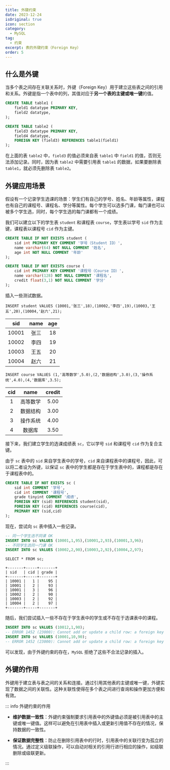 ```yaml
---
title: 外键约束
date: 2023-12-24
isOriginal: true
icon: section
category:
  - MySQL
tag:
  - 约束
excerpt: 表的外键约束（Foreign Key）
order: 5
---
```


## 什么是外键

当多个表之间存在关联关系时，外键（Foreign Key）用于建立这些表之间的引用和关系。外键是指一个表中的列，其值对应于**另一个表的主键或唯一键**的值。

~~~sql {9}
CREATE TABLE table1 (
    field1 datatype PRIMARY KEY,
    field2 datatype,
);

CREATE TABLE table2 (
    field3 datatype PRIMARY KEY,
    field4 datatype,
    FOREIGN KEY (field3) REFERENCES table1(field1)
);
~~~

在上面的表 `table2` 中，`field3` 的值必须来自表 `table1` 中 `field1` 的值，否则无法添加记录。同时，因为表 `table2` 中需要引用表 `table1` 的数据，如果要删除表 `table1`，就必须先删除表 `table2`。

## 外键应用场景

假设有一个记录学生选课的场景：学生们有自己的学号、姓名、年龄等属性，课程也有自己的课程号、课程名、学分等属性。每个学生可以选多门课，每门课也可以被多个学生选，同时，每个学生选的每门课都有一个成绩。

我们可以建立以下的学生表 `student` 和课程表 `course`，学生表以学号 `sid` 作为主键，课程表以课程号 `cid` 作为主键。

~~~sql {2,8}
CREATE TABLE IF NOT EXISTS student (
    sid int PRIMARY KEY COMMENT '学号（Student ID）',
    name varchar(64) NOT NULL COMMENT '姓名',
    age int NOT NULL COMMENT '年龄'
);

CREATE TABLE IF NOT EXISTS course (
    cid int PRIMARY KEY COMMENT '课程号（Course ID）',
    name varchar(128) NOT NULL COMMENT '课程名',
    credit float(3,1) NOT NULL COMMENT '学分'
);
~~~

插入一些测试数据。

~~~sql:no-line-numbers
INSERT student VALUES (10001,'张三',18),(10002,'李四',19),(10003,'王五',20),(10004,'赵六',21);
~~~

| sid | name | age |
| :-: | :-: | :-: |
| 10001 | 张三 | 18 |
| 10002 | 李四 | 19 |
| 10003 | 王五 | 20 |
| 10004 | 赵六 | 21 |

~~~sql:no-line-numbers
INSERT course VALUES (1,'高等数学',5.0),(2,'数据结构',3.0),(3,'操作系统',4.0),(4,'数据库',3.5);
~~~

| cid | name | credit |
| :-: | :-: | :-: |
|  1 | 高等数学 | 5.00 |
|  2 | 数据结构 | 3.00 |
|  3 | 操作系统 | 4.00 |
|  4 | 数据库 | 3.50 |

接下来，我们建立学生的选课成绩表 `sc`，它以学号 `sid` 和课程号 `cid` 作为复合主键。

由于 `sc` 表中的 `sid` 来自学生表中的学号，`cid` 来自课程表中的课程号，因此，可以将二者设为外键，以保证 `sc` 表中的学生都是存在于学生表中的，课程都是存在于课程表中的。

~~~sql {5-6}
CREATE TABLE IF NOT EXISTS sc (
    sid int COMMENT '学号',
    cid int COMMENT '课程号',
    grade tinyint COMMENT '成绩',
    FOREIGN KEY (sid) REFERENCES student(sid),
    FOREIGN KEY (cid) REFERENCES course(cid),
    PRIMARY KEY (sid,cid)
);
~~~

现在，尝试向 `sc` 表中插入一些记录。

~~~sql
-- 同一个学生选不同课 OK
INSERT INTO sc VALUES (10001,1,95),(10001,2,93),(10001,3,96);
-- 不同学生选同一门课 OK
INSERT INTO sc VALUES (10002,2,90),(10003,2,92),(10004,2,97);
~~~

~~~sql:no-line-numbsers
SELECT * FROM sc;
~~~

    +-------+-----+-------+
    | sid   | cid | grade |
    +-------+-----+-------+
    | 10001 |   1 |    95 |
    | 10001 |   2 |    93 |
    | 10001 |   3 |    96 |
    | 10002 |   2 |    90 |
    | 10003 |   2 |    92 |
    | 10004 |   2 |    97 |
    +-------+-----+-------+

随后，我们尝试插入一些不存在于学生表中的学生或不存在于选课表中的课程。

~~~sql
INSERT INTO sc VALUES (10012,1,90);
-- ERROR 1452 (23000): Cannot add or update a child row: a foreign key constraint fails (`mydb`.`sc`, CONSTRAINT `sc_ibfk_1` FOREIGN KEY (`sid`) REFERENCES `student` (`sid`))
INSERT INTO sc VALUES (10001,10,90);
-- ERROR 1452 (23000): Cannot add or update a child row: a foreign key constraint fails (`mydb`.`sc`, CONSTRAINT `sc_ibfk_2` FOREIGN KEY (`cid`) REFERENCES `course` (`cid`))
~~~

可以发现，由于外键约束的存在，`MySQL` 拒绝了这些不合法记录的插入。

## 外键的作用

外键用于建立表与表之间的关系和连接。通过引用其他表的主键或唯一键，外键实现了数据之间的关联性。这种关联性使得在多个表之间进行查询和操作更加方便和有效。

::: info 外键约束的作用

- **维护数据一致性**：外键约束强制要求引用表中的外键值必须是被引用表中的主键或唯一键值。这样可以避免在引用表中插入或更新引用值不存在的情况，保持数据的一致性。

- **保证数据完整性**：防止在删除引用表中的行时，引用表中的关联行变为孤立的情况。通过定义级联操作，可以自动对相关的引用行进行相应的操作，如级联删除或级联更新。

:::
